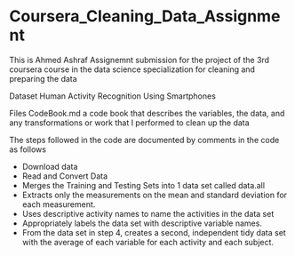 # Coursera_Cleaning_Data_Assignment
This is Ahmed Ashraf Assignemnt submission for the project of the 3rd coursera course in the data science specialization for cleaning and preparing the data 

Dataset
Human Activity Recognition Using Smartphones

Files
CodeBook.md a code book that describes the variables, the data, and any transformations or work that I performed to clean up the data

The steps followed in the code are documented by comments in the code as follows 
- Download data
- Read and Convert Data
- Merges the Training and Testing Sets into 1 data set called data.all
- Extracts only the measurements on the mean and standard deviation for each measurement.
- Uses descriptive activity names to name the activities in the data set
- Appropriately labels the data set with descriptive variable names.
- From the data set in step 4, creates a second, independent tidy data set with the average of each variable for each activity and each subject.
